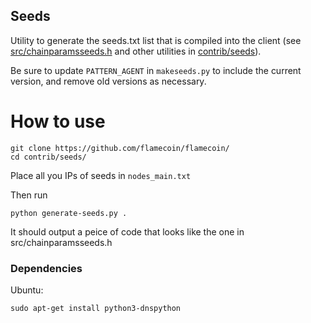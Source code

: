 ## Seeds

Utility to generate the seeds.txt list that is compiled into the client
(see [src/chainparamsseeds.h](/src/chainparamsseeds.h) and other utilities in [contrib/seeds](/contrib/seeds)).

Be sure to update `PATTERN_AGENT` in `makeseeds.py` to include the current version,
and remove old versions as necessary.

# How to use
    git clone https://github.com/flamecoin/flamecoin/
    cd contrib/seeds/
Place all you IPs of seeds in `nodes_main.txt`

Then run
    
    python generate-seeds.py .
    
It should output a peice of code that looks like the one in src/chainparamsseeds.h


### Dependencies

Ubuntu:

    sudo apt-get install python3-dnspython
